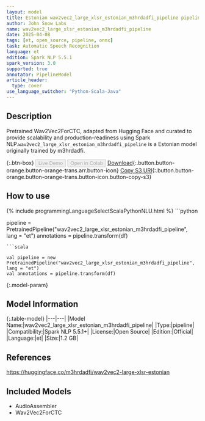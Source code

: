 ```yaml
---
layout: model
title: Estonian wav2vec2_large_xlsr_estonian_m3hrdadfi_pipeline pipeline Wav2Vec2ForCTC from m3hrdadfi
author: John Snow Labs
name: wav2vec2_large_xlsr_estonian_m3hrdadfi_pipeline
date: 2025-04-08
tags: [et, open_source, pipeline, onnx]
task: Automatic Speech Recognition
language: et
edition: Spark NLP 5.5.1
spark_version: 3.0
supported: true
annotator: PipelineModel
article_header:
  type: cover
use_language_switcher: "Python-Scala-Java"
---
```


## Description

Pretrained Wav2Vec2ForCTC, adapted from Hugging Face and curated to provide scalability and production-readiness using Spark NLP.`wav2vec2_large_xlsr_estonian_m3hrdadfi_pipeline` is a Estonian model originally trained by m3hrdadfi.

{:.btn-box}
<button class="button button-orange" disabled>Live Demo</button>
<button class="button button-orange" disabled>Open in Colab</button>
[Download](https://s3.amazonaws.com/auxdata.johnsnowlabs.com/public/models/wav2vec2_large_xlsr_estonian_m3hrdadfi_pipeline_et_5.5.1_3.0_1744072618238.zip){:.button.button-orange.button-orange-trans.arr.button-icon}
[Copy S3 URI](s3://auxdata.johnsnowlabs.com/public/models/wav2vec2_large_xlsr_estonian_m3hrdadfi_pipeline_et_5.5.1_3.0_1744072618238.zip){:.button.button-orange.button-orange-trans.button-icon.button-copy-s3}

## How to use



<div class="tabs-box" markdown="1">
{% include programmingLanguageSelectScalaPythonNLU.html %}
```python

pipeline = PretrainedPipeline("wav2vec2_large_xlsr_estonian_m3hrdadfi_pipeline", lang = "et")
annotations =  pipeline.transform(df)   

```
```scala

val pipeline = new PretrainedPipeline("wav2vec2_large_xlsr_estonian_m3hrdadfi_pipeline", lang = "et")
val annotations = pipeline.transform(df)

```
</div>

{:.model-param}
## Model Information

{:.table-model}
|---|---|
|Model Name:|wav2vec2_large_xlsr_estonian_m3hrdadfi_pipeline|
|Type:|pipeline|
|Compatibility:|Spark NLP 5.5.1+|
|License:|Open Source|
|Edition:|Official|
|Language:|et|
|Size:|1.2 GB|

## References

https://huggingface.co/m3hrdadfi/wav2vec2-large-xlsr-estonian

## Included Models

- AudioAssembler
- Wav2Vec2ForCTC